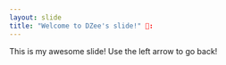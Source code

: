 ```yaml
---
layout: slide
title: "Welcome to DZee's slide!" 🎉:
---
```

This is my awesome slide!
Use the left arrow to go back!
